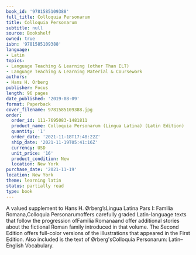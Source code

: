 ```yaml
---
book_id: '9781585109388'
full_title: Colloquia Personarum
title: Colloquia Personarum
subtitle: null
source: Bookshelf
owned: true
isbn: '9781585109388'
language:
- Latin
topics:
- Language Teaching & Learning (other Than ELT)
- Language Teaching & Learning Material & Coursework
authors:
- Hans H. Orberg
publisher: Focus
length: 96 pages
date_published: '2019-08-09'
format: Paperback
cover_filename: 9781585109388.jpg
order:
  order_id: 111-7695083-1481811
  product_name: Colloquia Personarum (Lingua Latina) (Latin Edition)
  quantity: '1'
  order_date: '2021-11-18T17:48:22Z'
  ship_date: '2021-11-19T05:41:16Z'
  currency: USD
  unit_price: '16'
  product_condition: New
  location: New York
purchase_date: '2021-11-19'
location: New York
theme: learning latin
status: partially read
type: book
---
```

A valued supplement to Hans H. Ørberg’sLingua Latina Pars I: Familia Romana,Colloquia Personarumoffers carefully graded Latin-language texts that follow the progression ofFamilia Romanaand offer additional stories about the fictional Roman family introduced in that volume.
The Second Edition offers full-color versions of the illustrations that appeared in the First Edition. Also included is the text of Ørberg'sColloquia Personarum: Latin–English Vocabulary.
